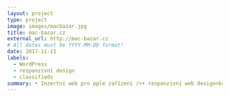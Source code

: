 ```yaml
---
layout: project
type: project
image: images/macbazar.jpg
title: mac-bazar.cz
external_url: http://mac-bazar.cz
# All dates must be YYYY-MM-DD format!
date: 2017-11-11
labels:
  - WordPress
  - rezponzívní design
  - classifieds 
summary: • Inzertní web pro pple zařízení />• responzivní web design<br />
---
```



